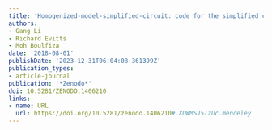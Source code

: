 ```yaml
---
title: 'Homogenized-model-simplified-circuit: code for the simplified circuit model'
authors:
- Gang Li
- Richard Evitts
- Moh Boulfiza
date: '2018-08-01'
publishDate: '2023-12-31T06:04:08.361399Z'
publication_types:
- article-journal
publication: '*Zenodo*'
doi: 10.5281/ZENODO.1406210
links:
- name: URL
  url: https://doi.org/10.5281/zenodo.1406210#.XOWMSJ5IzUc.mendeley
---
```

